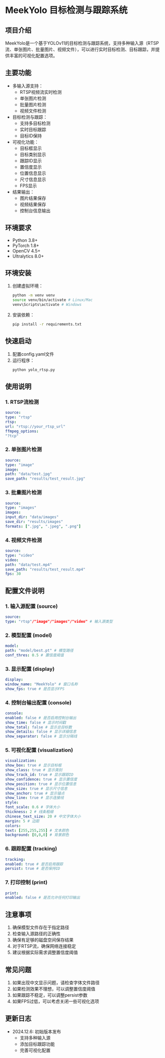 # MeekYolo 目标检测与跟踪系统

## 项目介绍

MeekYolo是一个基于YOLOv11的目标检测与跟踪系统，支持多种输入源（RTSP流、单张图片、批量图片、视频文件），可以进行实时目标检测、目标跟踪，并提供丰富的可视化配置选项。

## 主要功能

- 多输入源支持：
  - RTSP视频流实时检测
  - 单张图片检测
  - 批量图片检测
  - 视频文件检测
- 目标检测与跟踪：
  - 支持多目标检测
  - 实时目标跟踪
  - 目标ID保持
- 可视化功能：
  - 目标框显示
  - 目标类别显示
  - 跟踪ID显示
  - 置信度显示
  - 位置信息显示
  - 尺寸信息显示
  - FPS显示
- 结果输出：
  - 图片结果保存
  - 视频结果保存
  - 控制台信息输出

## 环境要求

- Python 3.8+
- PyTorch 1.8+
- OpenCV 4.5+
- Ultralytics 8.0+

## 环境安装

1. 创建虚拟环境：

   ```bash
   python -m venv venv
   source venv/bin/activate # Linux/Mac
   venv\Scripts\activate # Windows
   ```
2. 安装依赖：

   ```bash
   pip install -r requirements.txt
   ```

## 快速启动

1. 配置config.yaml文件
2. 运行程序：
   ```bash
   python yolo_rtsp.py
   ```

## 使用说明

### 1. RTSP流检测

```yaml
source:
type: "rtsp"
rtsp:
url: "rtsp://your_rtsp_url"
ffmpeg_options:
"?tcp"
```

### 2. 单张图片检测

```yaml
source:
type: "image"
image:
path: "data/test.jpg"
save_path: "results/test_result.jpg"
```

### 3. 批量图片检测

```yaml
source:
type: "images"
images:
input_dir: "data/images"
save_dir: "results/images"
formats: [".jpg", ".jpeg", ".png"]
```

### 4. 视频文件检测

```yaml
source:
type: "video"
video:
path: "data/test.mp4"
save_path: "results/test_result.mp4"
fps: 30
```

## 配置文件说明

### 1. 输入源配置 (source)

```yaml
source:
type: "rtsp"/"image"/"images"/"video" # 输入源类型
```

### 2. 模型配置 (model)

```yaml
model:
path: "model/best.pt" # 模型路径
conf_thres: 0.5 # 置信度阈值
```

### 3. 显示配置 (display)

```yaml
display:
window_name: "MeekYolo" # 窗口名称
show_fps: true # 是否显示FPS
```

### 4. 控制台输出配置 (console)

```yaml
console:
enabled: false # 是否启用控制台输出
show_time: false # 显示时间戳
show_total: false # 显示总目标数
show_details: false # 显示详细信息
show_separator: false # 显示分隔线
```

### 5. 可视化配置 (visualization)

```yaml
visualization:
show_box: true # 显示目标框
show_class: true # 显示类别
show_track_id: true # 显示跟踪ID
show_confidence: true # 显示置信度
show_position: true # 显示位置信息
show_size: true # 显示尺寸信息
show_anchor: true # 显示锚点
show_line: true # 显示连接线
style:
font_scale: 0.6 # 字体大小
thickness: 2 # 线条粗细
chinese_text_size: 20 # 中文字体大小
margin: 5 # 边距
colors:
text: [255,255,255] # 文本颜色
background: [0,0,0] # 背景颜色
```

### 6. 跟踪配置 (tracking)

```yaml
tracking:
enabled: true # 是否启用跟踪
persist: true # 是否保持ID
```

### 7. 打印控制 (print)

```yaml
print:
enabled: false # 是否允许任何打印输出
```

## 注意事项

1. 确保模型文件存在于指定路径
2. 检查输入源路径的正确性
3. 确保有足够的磁盘空间保存结果
4. 对于RTSP流，确保网络连接稳定
5. 建议根据实际需求调整置信度阈值

## 常见问题

1. 如果出现中文显示问题，请检查字体文件路径
2. 如果检测效果不理想，可以调整置信度阈值
3. 如果跟踪不稳定，可以调整persist参数
4. 如果FPS过低，可以考虑关闭一些可视化选项

## 更新日志

- 2024.12.6: 初始版本发布
  - 支持多种输入源
  - 添加目标跟踪功能
  - 完善可视化配置
